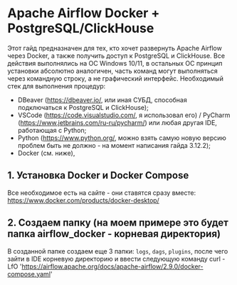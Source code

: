 # Apache Airflow Docker + PostgreSQL/ClickHouse
Этот гайд предназначен для тех, кто хочет развернуть Apache Airflow через Docker, а также получить доступ к PostgreSQL и ClickHouse. Все действия выполнялись на ОС Windows 10/11, в остальных ОС принцип установки абсолютно аналогичен, часть команд могут выполняться через командную строку, а не графический интерфейс.
Необходимый стек для выполнения процедур: 
* DBeaver (https://dbeaver.io/, или иная СУБД, способная подключаться к PostgreSQL и ClickHouse);
* VSCode (https://code.visualstudio.com/, я использовал его) / PyCharm (https://www.jetbrains.com/ru-ru/pycharm/) или любая другая IDE, работающая с Python;
* Python (https://www.python.org/, можно взять самую новую версию проблем быть не должно - на момент написания гайда 3.12.2);
* Docker (см. ниже),

## 1. Установка Docker и Docker Compose
Все необходимое есть на сайте - они ставятся сразу вместе: https://www.docker.com/products/docker-desktop/

## 2. Создаем папку (на моем примере это будет папка airflow_docker - корневая директория)
В созданной папке создаем еще 3 папки: `logs`, `dags`, `plugins`, после чего зайти в IDE корневую директорию и ввести следующую команду
curl -LfO 'https://airflow.apache.org/docs/apache-airflow/2.9.0/docker-compose.yaml'

